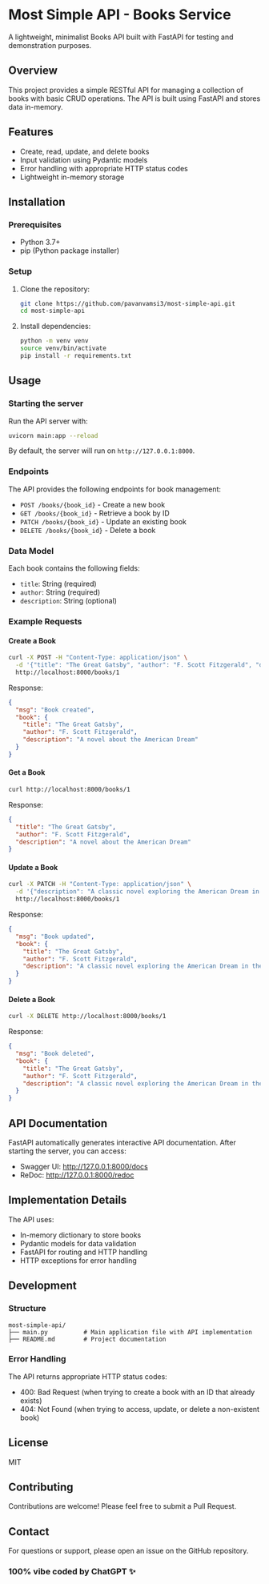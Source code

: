 # Most Simple API - Books Service

A lightweight, minimalist Books API built with FastAPI for testing and demonstration purposes.

## Overview

This project provides a simple RESTful API for managing a collection of books with basic CRUD operations. The API is built using FastAPI and stores data in-memory.

## Features

- Create, read, update, and delete books
- Input validation using Pydantic models
- Error handling with appropriate HTTP status codes
- Lightweight in-memory storage

## Installation

### Prerequisites

- Python 3.7+
- pip (Python package installer)

### Setup

1. Clone the repository:
   ```bash
   git clone https://github.com/pavanvamsi3/most-simple-api.git
   cd most-simple-api
   ```

2. Install dependencies:
   ```bash
   python -m venv venv
   source venv/bin/activate
   pip install -r requirements.txt
   ```

## Usage

### Starting the server

Run the API server with:

```bash
uvicorn main:app --reload
```

By default, the server will run on `http://127.0.0.1:8000`.

### Endpoints

The API provides the following endpoints for book management:

- `POST /books/{book_id}` - Create a new book
- `GET /books/{book_id}` - Retrieve a book by ID
- `PATCH /books/{book_id}` - Update an existing book
- `DELETE /books/{book_id}` - Delete a book

### Data Model

Each book contains the following fields:

- `title`: String (required)
- `author`: String (required)
- `description`: String (optional)

### Example Requests

#### Create a Book
```bash
curl -X POST -H "Content-Type: application/json" \
  -d '{"title": "The Great Gatsby", "author": "F. Scott Fitzgerald", "description": "A novel about the American Dream"}' \
  http://localhost:8000/books/1
```

Response:
```json
{
  "msg": "Book created",
  "book": {
    "title": "The Great Gatsby",
    "author": "F. Scott Fitzgerald",
    "description": "A novel about the American Dream"
  }
}
```

#### Get a Book
```bash
curl http://localhost:8000/books/1
```

Response:
```json
{
  "title": "The Great Gatsby",
  "author": "F. Scott Fitzgerald",
  "description": "A novel about the American Dream"
}
```

#### Update a Book
```bash
curl -X PATCH -H "Content-Type: application/json" \
  -d '{"description": "A classic novel exploring the American Dream in the 1920s"}' \
  http://localhost:8000/books/1
```

Response:
```json
{
  "msg": "Book updated",
  "book": {
    "title": "The Great Gatsby",
    "author": "F. Scott Fitzgerald",
    "description": "A classic novel exploring the American Dream in the 1920s"
  }
}
```

#### Delete a Book
```bash
curl -X DELETE http://localhost:8000/books/1
```

Response:
```json
{
  "msg": "Book deleted",
  "book": {
    "title": "The Great Gatsby",
    "author": "F. Scott Fitzgerald",
    "description": "A classic novel exploring the American Dream in the 1920s"
  }
}
```

## API Documentation

FastAPI automatically generates interactive API documentation. After starting the server, you can access:

- Swagger UI: http://127.0.0.1:8000/docs
- ReDoc: http://127.0.0.1:8000/redoc

## Implementation Details

The API uses:
- In-memory dictionary to store books
- Pydantic models for data validation
- FastAPI for routing and HTTP handling
- HTTP exceptions for error handling

## Development

### Structure

```
most-simple-api/
├── main.py          # Main application file with API implementation
├── README.md        # Project documentation
```

### Error Handling

The API returns appropriate HTTP status codes:
- 400: Bad Request (when trying to create a book with an ID that already exists)
- 404: Not Found (when trying to access, update, or delete a non-existent book)

## License

MIT

## Contributing

Contributions are welcome! Please feel free to submit a Pull Request.

## Contact

For questions or support, please open an issue on the GitHub repository.

### 100% vibe coded by ChatGPT ✨
